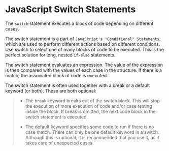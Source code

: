 # JavaScript Switch Statements

The `switch` statement executes a block of code depending on different cases.

The switch statement is a part of `JavaScript's "Conditional" Statements`, which are used to perform different actions based on different conditions. Use switch to select one of many blocks of code to be executed. This is the perfect solution for long, nested `if-else` statements.

The switch statement evaluates an expression. The value of the expression is then compared with the values of each case in the structure. If there is a match, the associated block of code is executed.

The switch statement is often used together with a break or a default keyword (or both). These are both optional:

> - The `break` keyword breaks out of the switch block. This will stop the execution of more execution of code and/or case testing inside the block. If break is omitted, the next code block in the switch statement is executed.
>
> - The default keyword specifies some code to run if there is no case match. There can only be one default keyword in a switch. Although this is optional, it is recommended that you use it, as it takes care of unexpected cases.
>